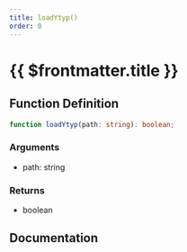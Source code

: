 ```yaml
---
title: loadYtyp()
order: 0
---
```


# {{ $frontmatter.title }}

## Function Definition

```ts
function loadYtyp(path: string): boolean;
```

### Arguments

* path: string

### Returns

* boolean

## Documentation

<!--@include: ./parts/loadYtyp.md-->
